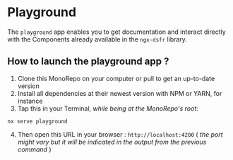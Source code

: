 # Playground

The `playground` app enables you to get documentation and interact
directly with the Components already available in the 
`ngx-dsfr` library.

## How to launch the playground app ?

1. Clone this MonoRepo on your computer or pull to get an up-to-date version
2. Install all dependencies at their newest version with NPM or YARN, for instance
3. Tap this in your Terminal, _while being at the MonoRepo's root_:
 ```shell
 nx serve playground
 ```
4. Then open this URL in your browser : `http://localhost:4200` ( _the port might vary but it will be indicated in the output 
from the previous command_ )
